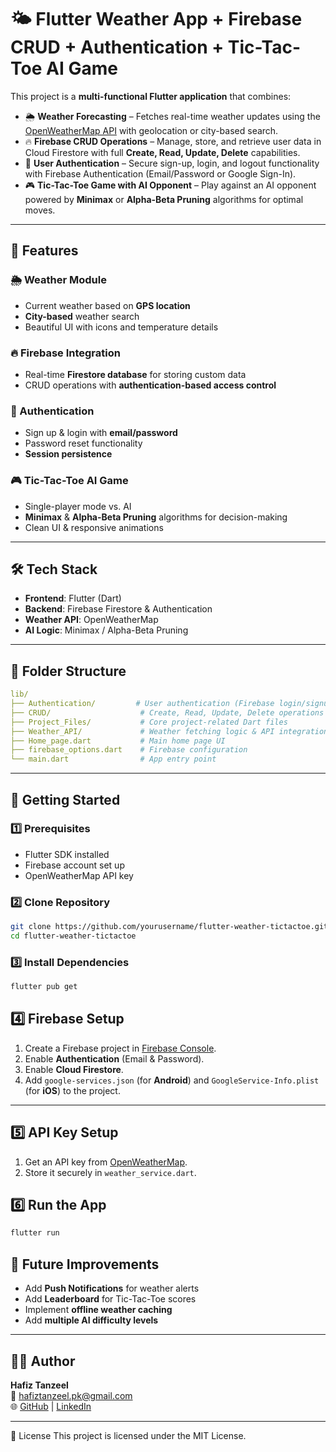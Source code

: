 # 🌤 Flutter Weather App + Firebase CRUD + Authentication + Tic-Tac-Toe AI Game

This project is a **multi-functional Flutter application** that combines:

- 🌦 **Weather Forecasting** – Fetches real-time weather updates using the [OpenWeatherMap API](https://openweathermap.org/api) with geolocation or city-based search.
- 🔥 **Firebase CRUD Operations** – Manage, store, and retrieve user data in Cloud Firestore with full **Create, Read, Update, Delete** capabilities.
- 🔑 **User Authentication** – Secure sign-up, login, and logout functionality with Firebase Authentication (Email/Password or Google Sign-In).
- 🎮 **Tic-Tac-Toe Game with AI Opponent** – Play against an AI opponent powered by **Minimax** or **Alpha-Beta Pruning** algorithms for optimal moves.

---

## 📌 Features

### 🌦 Weather Module
- Current weather based on **GPS location**  
- **City-based** weather search  
- Beautiful UI with icons and temperature details  

### 🔥 Firebase Integration
- Real-time **Firestore database** for storing custom data  
- CRUD operations with **authentication-based access control**  

### 🔑 Authentication
- Sign up & login with **email/password**  
- Password reset functionality  
- **Session persistence**  

### 🎮 Tic-Tac-Toe AI Game
- Single-player mode vs. AI  
- **Minimax** & **Alpha-Beta Pruning** algorithms for decision-making  
- Clean UI & responsive animations  

---

## 🛠 Tech Stack

- **Frontend**: Flutter (Dart)
- **Backend**: Firebase Firestore & Authentication
- **Weather API**: OpenWeatherMap
- **AI Logic**: Minimax / Alpha-Beta Pruning

---

## 📂 Folder Structure

```yaml
lib/
├── Authentication/         # User authentication (Firebase login/signup)
├── CRUD/                    # Create, Read, Update, Delete operations
├── Project_Files/           # Core project-related Dart files
├── Weather_API/             # Weather fetching logic & API integration
├── Home_page.dart           # Main home page UI
├── firebase_options.dart    # Firebase configuration
└── main.dart                # App entry point
```

---

## 🚀 Getting Started

### 1️⃣ Prerequisites
- Flutter SDK installed
- Firebase account set up
- OpenWeatherMap API key

### 2️⃣ Clone Repository
```bash
git clone https://github.com/yourusername/flutter-weather-tictactoe.git
cd flutter-weather-tictactoe
```

### 3️⃣ Install Dependencies
```bash
flutter pub get
```

## 4️⃣ Firebase Setup

1. Create a Firebase project in [Firebase Console](https://console.firebase.google.com/).  
2. Enable **Authentication** (Email & Password).  
3. Enable **Cloud Firestore**.  
4. Add `google-services.json` (for **Android**) and `GoogleService-Info.plist` (for **iOS**) to the project.  

---

## 5️⃣ API Key Setup

1. Get an API key from [OpenWeatherMap](https://openweathermap.org/api).  
2. Store it securely in `weather_service.dart`.
## 6️⃣ Run the App

```bash
flutter run
```
## 🎯 Future Improvements

- Add **Push Notifications** for weather alerts  
- Add **Leaderboard** for Tic-Tac-Toe scores  
- Implement **offline weather caching**  
- Add **multiple AI difficulty levels**

---

## 👨‍💻 Author

**Hafiz Tanzeel**  
📧 [hafiztanzeel.pk@gmail.com](mailto:hafiztanzeel.pk@gmail.com)  
🌐 [GitHub](https://github.com/Hafiz-Tanzeel-Shamshad) | [LinkedIn](https://www.linkedin.com/in/hafiz-tanzeel-shamshad-8680a8309/)  

---
📜 License
This project is licensed under the MIT License.
